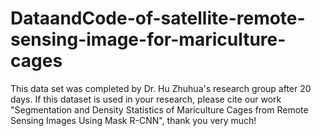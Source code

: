 # DataandCode-of-satellite-remote-sensing-image-for-mariculture-cages
This data set was completed by Dr. Hu Zhuhua's research group after 20 days. If this dataset is used in your research, please cite our work "Segmentation and Density Statistics of Mariculture Cages from Remote Sensing Images Using Mask R-CNN", thank you very much!
